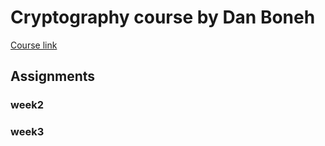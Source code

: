 # Cryptography course by Dan Boneh
[Course link](https://www.coursera.org/learn/crypto)

## Assignments
### week2
### week3
